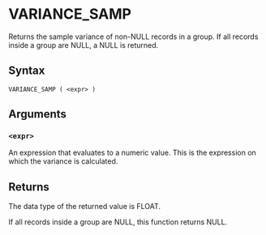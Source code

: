 # VARIANCE_SAMP

Returns the sample variance of non-NULL records in a group. If all records inside a group are NULL, a NULL is returned.

## Syntax

```scopeql
VARIANCE_SAMP ( <expr> )
```

## Arguments

### `<expr>`

An expression that evaluates to a numeric value. This is the expression on which the variance is calculated.

## Returns

The data type of the returned value is FLOAT.

If all records inside a group are NULL, this function returns NULL.
